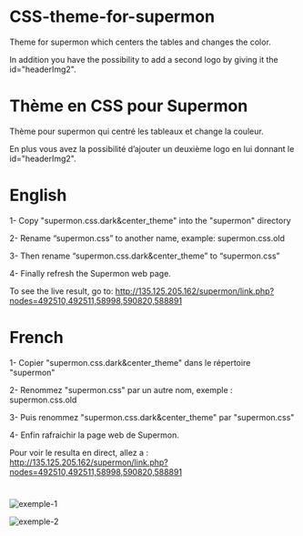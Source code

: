 # CSS-theme-for-supermon
Theme for supermon which centers the tables and changes the color.

In addition you have the possibility to add a second logo by giving it the id="headerImg2".

# Thème en CSS pour Supermon
Thème pour supermon qui centré les tableaux et change la couleur.

En plus vous avez la possibilité d’ajouter un deuxième logo en lui donnant le id="headerImg2".

# English
1- Copy "supermon.css.dark&center_theme" into the "supermon" directory

2- Rename “supermon.css” to another name, example: supermon.css.old

3- Then rename “supermon.css.dark&center_theme” to “supermon.css”

4- Finally refresh the Supermon web page.

To see the live result, go to: http://135.125.205.162/supermon/link.php?nodes=492510,492511,58998,590820,588891

# French 
1- Copier "supermon.css.dark&center_theme" dans le répertoire "supermon"

2- Renommez "supermon.css" par un autre nom, exemple : supermon.css.old

3- Puis renommez "supermon.css.dark&center_theme" par "supermon.css"

4- Enfin rafraichir la page web de Supermon.

Pour voir le resulta en direct, allez a : http://135.125.205.162/supermon/link.php?nodes=492510,492511,58998,590820,588891

# 
![exemple-1](https://github.com/CN8VX/CSS-theme-for-supermon/assets/85073545/46a95c45-eda5-4a5f-97e1-c70085f97301)

![exemple-2](https://github.com/CN8VX/CSS-theme-for-supermon/assets/85073545/1480436f-f3e1-43b9-ab70-b85d7aba1fca)
